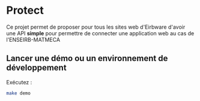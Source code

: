 # Protect

Ce projet permet de proposer pour tous les sites web d'Eirbware d'avoir une API
**simple** pour permettre de connecter une application web au cas de
l'ENSEIRB-MATMECA

## Lancer une démo ou un environnement de développement

Exécutez :

```sh
make demo
```

